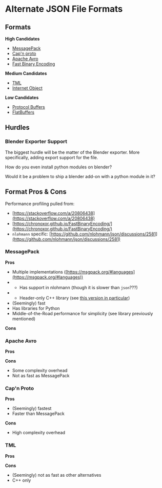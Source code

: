 # Alternate JSON File Formats

## Formats

**High Candidates**
- [MessagePack](https://msgpack.org/index.html)
- [Cap'n proto](https://capnproto.org/)
- [Apache Avro](https://avro.apache.org/)
- [Fast Binary Encoding](https://chronoxor.github.io/FastBinaryEncoding/)

**Medium Candidates**
- [TML](https://github.com/cppfw/tml)
- [Internet Object](https://docs.internetobject.org/)

**Low Candidates**
- [Protocol Buffers](https://protobuf.dev/)
- [FlatBuffers](https://flatbuffers.dev/)

## Hurdles

### Blender Exporter Support

The biggest hurdle will be the matter of the Blender exporter. More specifically, adding export support for the file.

How do you even install python modules on blender?

Would it be a problem to ship a blender add-on with a python module in it?

## Format Pros & Cons

Performance profiling pulled from:
- [https://stackoverflow.com/a/20806438](https://stackoverflow.com/a/20806438)
- [https://chronoxor.github.io/FastBinaryEncoding/](https://chronoxor.github.io/FastBinaryEncoding/)
- `nlohmann` specific: [https://github.com/nlohmann/json/discussions/2581](https://github.com/nlohmann/json/discussions/2581)

### MessagePack

**Pros**
- Multiple implementations ([https://msgpack.org/#languages](https://msgpack.org/#languages))
- - Has support in nlohmann (though it is slower than `json`???)
- - Header-only C++ library (see [this version in particular](https://github.com/mikeloomisgg/cppack))
- (Seemingly) fast
- Has libraries for Python
- Middle-of-the-Road performance for simplicity (see library previously mentioned)

**Cons**

### Apache Avro

**Pros**

**Cons**
- Some complexity overhead
- Not as fast as MessagePack

### Cap'n Proto

**Pros**
- (Seemingly) fastest
- Faster than MessagePack

**Cons**
- High complexity overhead

### TML

**Pros**

**Cons**
- (Seemingly) not as fast as other alternatives
- C++ only

